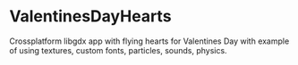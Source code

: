 ValentinesDayHearts
===================

Crossplatform libgdx app with flying hearts for Valentines Day with example of using textures, custom fonts, particles, sounds, physics.
